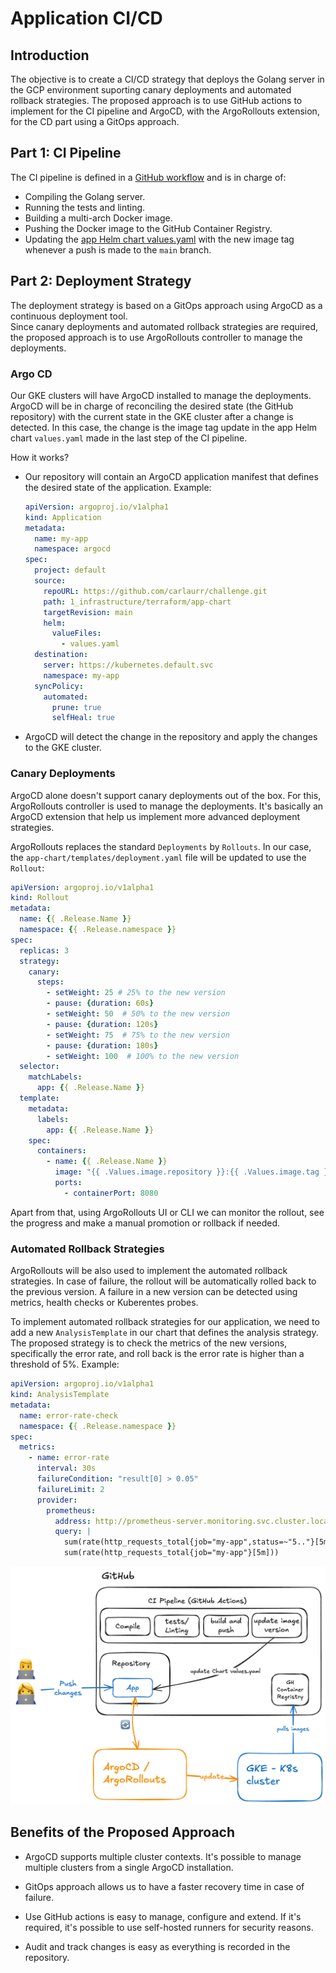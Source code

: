 # Application CI/CD

## Introduction
The objective is to create a CI/CD strategy that deploys the Golang server in the GCP environment suporting canary deployments and automated rollback strategies.
The proposed approach is to use GitHub actions to implement for the CI pipeline and ArgoCD, with the ArgoRollouts extension, for the CD part using a GitOps approach.

## Part 1: CI Pipeline
The CI pipeline is defined in a [GitHub workflow](../.github/workflows/ci.yml) and is in charge of:
- Compiling the Golang server.
- Running the tests and linting.
- Building a multi-arch Docker image.
- Pushing the Docker image to the GitHub Container Registry.
- Updating the [app Helm chart values.yaml](../1_infrastructure/terraform/app-chart/values.yaml) with the new image tag whenever a push is made to the `main` branch.

## Part 2: Deployment Strategy

The deployment strategy is based on a GitOps approach using ArgoCD as a continuous deployment tool.   
Since canary deployments and automated rollback strategies are required, the proposed approach is to use ArgoRollouts controller to manage the deployments.

### Argo CD
Our GKE clusters will have ArgoCD installed to manage the deployments. ArgoCD will be in charge of reconciling the desired state (the GitHub repository) with the current state in the GKE cluster after a change is detected. In this case, the change is the image tag update in the app Helm chart `values.yaml` made in the last step of the CI pipeline.

How it works?
- Our repository will contain an ArgoCD application manifest that defines the desired state of the application. Example:
  ```yaml
  apiVersion: argoproj.io/v1alpha1
  kind: Application
  metadata:
    name: my-app
    namespace: argocd
  spec:
    project: default
    source:
      repoURL: https://github.com/carlaurr/challenge.git
      path: 1_infrastructure/terraform/app-chart
      targetRevision: main
      helm:
        valueFiles:
          - values.yaml
    destination:
      server: https://kubernetes.default.svc
      namespace: my-app
    syncPolicy:
      automated:
        prune: true
        selfHeal: true
  ```
- ArgoCD will detect the change in the repository and apply the changes to the GKE cluster.

### Canary Deployments

ArgoCD alone doesn't support canary deployments out of the box. For this, ArgoRollouts controller is used to manage the deployments. It's basically an ArgoCD extension that help us implement more advanced deployment strategies.

ArgoRollouts replaces the standard `Deployments` by `Rollouts`. In our case, the `app-chart/templates/deployment.yaml` file will be updated to use the `Rollout`:

```yaml
apiVersion: argoproj.io/v1alpha1
kind: Rollout
metadata:
  name: {{ .Release.Name }}
  namespace: {{ .Release.namespace }}
spec:
  replicas: 3
  strategy:
    canary:
      steps:
        - setWeight: 25 # 25% to the new version
        - pause: {duration: 60s}
        - setWeight: 50  # 50% to the new version
        - pause: {duration: 120s}
        - setWeight: 75  # 75% to the new version
        - pause: {duration: 180s}
        - setWeight: 100  # 100% to the new version
  selector:
    matchLabels:
      app: {{ .Release.Name }}
  template:
    metadata:
      labels:
        app: {{ .Release.Name }}
    spec:
      containers:
        - name: {{ .Release.Name }}
          image: "{{ .Values.image.repository }}:{{ .Values.image.tag }}"
          ports:
            - containerPort: 8080
```

Apart from that, using ArgoRollouts UI or CLI we can monitor the rollout, see the progress and make a manual promotion or rollback if needed.

### Automated Rollback Strategies
ArgoRollouts will be also used to implement the automated rollback strategies. In case of failure, the rollout will be automatically rolled back to the previous version.
A failure in a new version can be detected using metrics, health checks or Kuberentes probes.

To implement automated rollback strategies for our application, we need to add a new `AnalysisTemplate` in our chart that defines the analysis strategy.  
The proposed strategy is to check the metrics of the new versions, specifically the error rate, and roll back is the error rate is higher than a threshold of 5%. Example:

```yaml
apiVersion: argoproj.io/v1alpha1
kind: AnalysisTemplate
metadata:
  name: error-rate-check
  namespace: {{ .Release.namespace }}
spec:
  metrics:
    - name: error-rate
      interval: 30s
      failureCondition: "result[0] > 0.05"
      failureLimit: 2 
      provider:
        prometheus:
          address: http://prometheus-server.monitoring.svc.cluster.local
          query: |
            sum(rate(http_requests_total{job="my-app",status=~"5.."}[5m])) /
            sum(rate(http_requests_total{job="my-app"}[5m]))
```

![CI/CD diagram](./img/cicd.png)

## Benefits of the Proposed Approach

- ArgoCD supports multiple cluster contexts. It's possible to manage multiple clusters from a single ArgoCD installation.

- GitOps approach allows us to have a faster recovery time in case of failure.

- Use GitHub actions is easy to manage, configure and extend. If it's required, it's possible to use self-hosted runners for security reasons.

- Audit and track changes is easy as everything is recorded in the repository.
